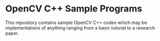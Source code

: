 # OpenCV C++ Sample Programs

This repository contains sample OpenCV C++ codes which may be implementations of anything ranging from a basic tutorial to a research paper.
